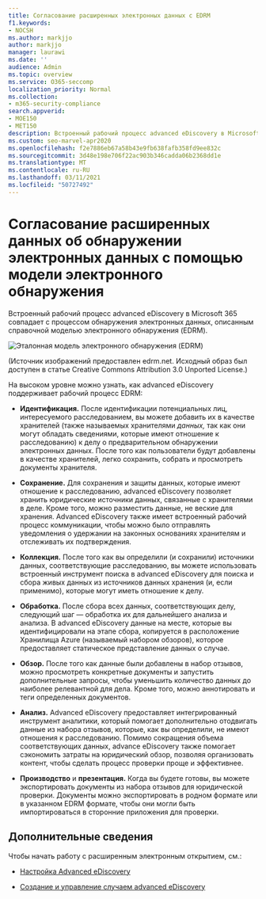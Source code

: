 ```yaml
---
title: Согласование расширенных электронных данных с EDRM
f1.keywords:
- NOCSH
ms.author: markjjo
author: markjjo
manager: laurawi
ms.date: ''
audience: Admin
ms.topic: overview
ms.service: O365-seccomp
localization_priority: Normal
ms.collection:
- m365-security-compliance
search.appverid:
- MOE150
- MET150
description: Встроенный рабочий процесс advanced eDiscovery в Microsoft 365 совпадает с процессом обнаружения электронных данных, описанным справочной моделью электронного обнаружения (EDRM).
ms.custom: seo-marvel-apr2020
ms.openlocfilehash: f2e7886eb67a58b43e9fb638fafb358fd9ee832c
ms.sourcegitcommit: 3d48e198e706f22ac903b346cadda06b2368dd1e
ms.translationtype: MT
ms.contentlocale: ru-RU
ms.lasthandoff: 03/11/2021
ms.locfileid: "50727492"
---
```

# <a name="advanced-ediscovery-alignment-with-the-electronic-discovery-reference-model"></a>Согласование расширенных данных об обнаружении электронных данных с помощью модели электронного обнаружения

Встроенный рабочий процесс advanced eDiscovery в Microsoft 365 совпадает с процессом обнаружения электронных данных, описанным справочной моделью электронного обнаружения (EDRM).

![Эталонная модель электронного обнаружения (EDRM)](../media/EDRMv1.png)

(Источник изображений предоставлен edrm.net. Исходный образ был доступен в статье Creative Commons Attribution 3.0 Unported License.)

На высоком уровне можно узнать, как advanced eDiscovery поддерживает рабочий процесс EDRM:

- **Идентификация.** После идентификации потенциальных лиц, интересуемого расследованием, вы можете добавить их в качестве хранителей (также называемых хранителями *данных,* так как они могут обладать сведениями, которые имеют отношение к расследованию) к делу о предварительном обнаружении электронных данных. После того как пользователи будут добавлены в качестве хранителей, легко сохранить, собрать и просмотреть документы хранителя.

- **Сохранение.** Для сохранения и защиты данных, которые имеют отношение к расследованию, advanced eDiscovery позволяет хранить юридические источники данных, связанные с хранителями в деле. Кроме того, можно разместить данные, не веские для хранения. Advanced eDiscovery также имеет встроенный рабочий процесс коммуникации, чтобы можно было отправлять уведомления о удержании на законных основаниях хранителям и отслеживать их подтверждения.

- **Коллекция.** После того как вы определили (и сохранили) источники данных, соответствующие расследованию, вы можете использовать встроенный инструмент поиска в advanced eDiscovery для поиска и сбора живых данных из источников данных хранения (и, если применимо), которые могут иметь отношение к делу.

- **Обработка.** После сбора всех данных, соответствующих делу, следующий шаг — обработка их для дальнейшего анализа и анализа. В advanced eDiscovery данные на месте, которые вы идентифицировали на этапе сбора, копируется в расположение Хранилища Azure (называемый набором обзоров), которое предоставляет статическое представление данных о случае. 

- **Обзор.** После того как данные были добавлены в набор отзывов, можно просмотреть конкретные документы и запустить дополнительные запросы, чтобы уменьшить количество данных до наиболее релевантной для дела. Кроме того, можно аннотировать и теги определенных документов.

- **Анализ.** Advanced eDiscovery предоставляет интегрированный инструмент аналитики, который помогает дополнительно отодвигать данные из набора отзывов, которые, как вы определили, не имеют отношения к расследованию. Помимо сокращения объема соответствующих данных, advance eDiscovery также помогает сэкономить затраты на юридический обзор, позволяя организовать контент, чтобы сделать процесс проверки проще и эффективнее.

- **Производство** и **презентация.** Когда вы будете готовы, вы можете экспортировать документы из набора отзывов для юридической проверки. Документы можно экспортировать в родном формате или в указанном EDRM формате, чтобы они могли быть импортироваться в сторонние приложения для проверки.

## <a name="more-information"></a>Дополнительные сведения

Чтобы начать работу с расширенным электронным открытием, см.:

- [Настройка Advanced eDiscovery](get-started-with-advanced-ediscovery.md)

- [Создание и управление случаем advanced eDiscovery](create-and-manage-advanced-ediscoveryv2-case.md)